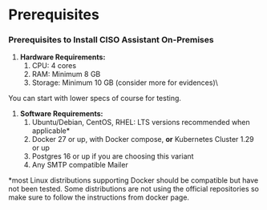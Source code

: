 # Prerequisites

### Prerequisites to Install CISO Assistant On-Premises



1. **Hardware Requirements:**
   1. CPU:  4 cores&#x20;
   2. RAM: Minimum 8 GB&#x20;
   3. Storage: Minimum 10 GB (consider more for evidences)\


You can start with lower specs of course for testing.



1. **Software Requirements:**
   1. Ubuntu/Debian, CentOS, RHEL: LTS versions recommended when applicable\*
   2. Docker 27 or up, with Docker compose, **or** Kubernetes Cluster 1.29 or up
   3. Postgres 16 or up if you are choosing this variant
   4. Any SMTP compatible Mailer



\*most Linux distributions supporting Docker should be compatible but have not been tested. Some distributions are not using the official repositories so make sure to follow the instructions from docker page.
